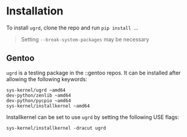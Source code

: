 # Installation

To install `ugrd`, clone the repo and run `pip install .`.

> Setting `--break-system-packages` may be necessary

## Gentoo

`ugrd` is a testing package in the ::gentoo repos. It can be installed after allowing the following keywords:

```
sys-kernel/ugrd ~amd64
dev-python/zenlib ~amd64
dev-python/pycpio ~amd64
sys-kernel/installkernel ~amd64
```
Installkernel can be set to use `ugrd` by setting the following USE flags:

```
sys-kernel/installkernel -dracut ugrd
```
